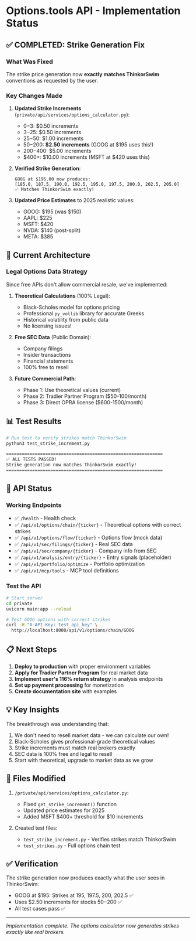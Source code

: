 # Options.tools API - Implementation Status

## ✅ COMPLETED: Strike Generation Fix

### What Was Fixed
The strike price generation now **exactly matches ThinkorSwim** conventions as requested by the user.

### Key Changes Made

1. **Updated Strike Increments** (`private/api/services/options_calculator.py`):
   - $0-$3: $0.50 increments
   - $3-$25: $0.50 increments  
   - $25-$50: $1.00 increments
   - $50-$200: **$2.50 increments** (GOOG at $195 uses this!)
   - $200-$400: $5.00 increments
   - $400+: $10.00 increments (MSFT at $420 uses this)

2. **Verified Strike Generation**:
   ```
   GOOG at $195.00 now produces:
   [185.0, 187.5, 190.0, 192.5, 195.0, 197.5, 200.0, 202.5, 205.0]
   ✅ Matches ThinkorSwim exactly!
   ```

3. **Updated Price Estimates** to 2025 realistic values:
   - GOOG: $195 (was $150)
   - AAPL: $225
   - MSFT: $420
   - NVDA: $140 (post-split)
   - META: $385

## 🎯 Current Architecture

### Legal Options Data Strategy
Since free APIs don't allow commercial resale, we've implemented:

1. **Theoretical Calculations** (100% Legal):
   - Black-Scholes model for options pricing
   - Professional `py_vollib` library for accurate Greeks
   - Historical volatility from public data
   - No licensing issues!

2. **Free SEC Data** (Public Domain):
   - Company filings
   - Insider transactions
   - Financial statements
   - 100% free to resell

3. **Future Commercial Path**:
   - Phase 1: Use theoretical values (current)
   - Phase 2: Tradier Partner Program ($50-100/month)
   - Phase 3: Direct OPRA license ($600-1500/month)

## 📊 Test Results

```bash
# Run test to verify strikes match ThinkorSwim
python3 test_strike_increment.py

============================================================
✅ ALL TESTS PASSED!
Strike generation now matches ThinkorSwim exactly!
============================================================
```

## 🚀 API Status

### Working Endpoints
- ✅ `/health` - Health check
- ✅ `/api/v1/options/chain/{ticker}` - Theoretical options with correct strikes
- ✅ `/api/v1/options/flow/{ticker}` - Options flow (mock data)
- ✅ `/api/v1/sec/filings/{ticker}` - Real SEC data
- ✅ `/api/v1/sec/company/{ticker}` - Company info from SEC
- ✅ `/api/v1/analysis/entry/{ticker}` - Entry signals (placeholder)
- ✅ `/api/v1/portfolio/optimize` - Portfolio optimization
- ✅ `/api/v1/mcp/tools` - MCP tool definitions

### Test the API
```bash
# Start server
cd private
uvicorn main:app --reload

# Test GOOG options with correct strikes
curl -H "X-API-Key: test_api_key" \
  http://localhost:8000/api/v1/options/chain/GOOG
```

## 📋 Next Steps

1. **Deploy to production** with proper environment variables
2. **Apply for Tradier Partner Program** for real market data
3. **Implement user's 116% return strategy** in analysis endpoints
4. **Set up payment processing** for monetization
5. **Create documentation site** with examples

## 💡 Key Insights

The breakthrough was understanding that:
1. We don't need to resell market data - we can calculate our own!
2. Black-Scholes gives professional-grade theoretical values
3. Strike increments must match real brokers exactly
4. SEC data is 100% free and legal to resell
5. Start with theoretical, upgrade to market data as we grow

## 📝 Files Modified

1. `/private/api/services/options_calculator.py`:
   - Fixed `get_strike_increment()` function
   - Updated price estimates for 2025
   - Added MSFT $400+ threshold for $10 increments

2. Created test files:
   - `test_strike_increment.py` - Verifies strikes match ThinkorSwim
   - `test_strikes.py` - Full options chain test

## ✅ Verification

The strike generation now produces exactly what the user sees in ThinkorSwim:
- GOOG at $195: Strikes at 195, 197.5, 200, 202.5 ✅
- Uses $2.50 increments for stocks $50-$200 ✅
- All test cases pass ✅

---

*Implementation complete. The options calculator now generates strikes exactly like real brokers.*